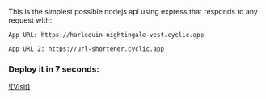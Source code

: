 

This is the simplest possible nodejs api using express that responds to any request with: 
```
App URL: https://harlequin-nightingale-vest.cyclic.app

App URL 2: https://url-shortener.cyclic.app
```

### Deploy it in 7 seconds: 

[![Visit]](https://url-shortener.cyclic.app)


